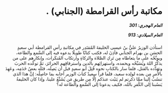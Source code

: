<h1 dir="rtl">مكاتبة رأس القرامطة (الجنابي)  .</h1>

<h5 dir="rtl">العام الهجري:  301

العام الميلادي: 913

</h5>

<p dir="rtl">استأذن الوزيرُ عليُّ بنُ عيسى الخليفةَ المُقتَدِر في مكاتبةِ رأسِ القرامطة أبي سعيدٍ الحسَنِ بن بهرام الجنابي فأذِنَ له، فكتب كتابًا طويلًا يدعوه فيه إلى السَّمع والطاعة، ويوبِّخُه على ما يتعاطاه مِن تَركِ الصَّلاة والزكاةِ وارتكاب المُنكَرات، وإنكارِهم على من يذكُرُ اللهَ ويُسَبِّحُه ويحمده، واستهزائِهم بالدين واسترقاقِهم الحرائرَ، ثمَّ توعَّده الحربَ وتهَدَّده بالقتل، فلما سار بالكتابِ نحوه قُتِلَ أبو سعيدٍ قبل أن يَصِلَه، قتَلَه بعضُ خَدَمِه، وعَهِدَ بالأمرِ مِن بعده لولِده سعيد، فلما قرأ سعيدٌ كتابَ الوزير أجابه بما حاصِلُه: إنَّ هذا الذي تنسُبُ إلينا ممَّا ذكرتم لم يَثبُت عندَكم إلَّا مِن طريقِ مَن يُشَنِّعُ علينا، وإذا كان الخليفةُ يَنسُبنا إلى الكُفرِ بالله، فكيف يدعونا إلى السَّمعِ والطاعة له؟</p></br>
